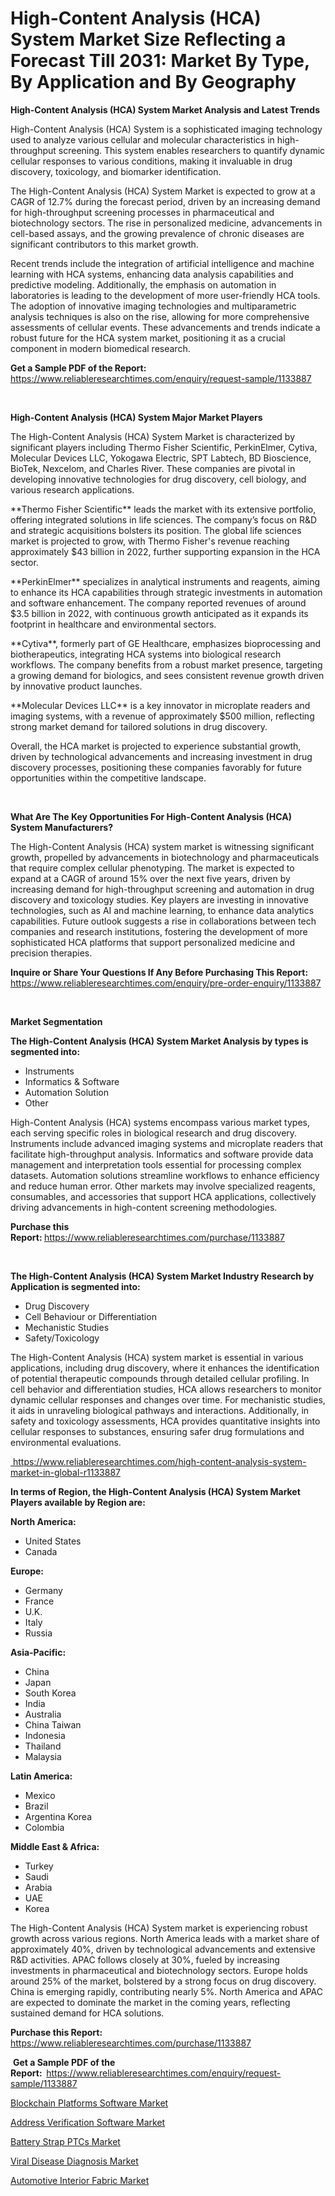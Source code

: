 <p><h1>High-Content Analysis (HCA) System Market Size Reflecting a Forecast Till 2031: Market By Type, By Application and By Geography</h1></p><p><strong>High-Content Analysis (HCA) System Market Analysis and Latest Trends</strong></p>
<p><p>High-Content Analysis (HCA) System is a sophisticated imaging technology used to analyze various cellular and molecular characteristics in high-throughput screening. This system enables researchers to quantify dynamic cellular responses to various conditions, making it invaluable in drug discovery, toxicology, and biomarker identification.</p><p>The High-Content Analysis (HCA) System Market is expected to grow at a CAGR of 12.7% during the forecast period, driven by an increasing demand for high-throughput screening processes in pharmaceutical and biotechnology sectors. The rise in personalized medicine, advancements in cell-based assays, and the growing prevalence of chronic diseases are significant contributors to this market growth. </p><p>Recent trends include the integration of artificial intelligence and machine learning with HCA systems, enhancing data analysis capabilities and predictive modeling. Additionally, the emphasis on automation in laboratories is leading to the development of more user-friendly HCA tools. The adoption of innovative imaging technologies and multiparametric analysis techniques is also on the rise, allowing for more comprehensive assessments of cellular events. These advancements and trends indicate a robust future for the HCA system market, positioning it as a crucial component in modern biomedical research.</p></p>
<p><strong>Get a Sample PDF of the Report:&nbsp;</strong> <a href="https://www.reliableresearchtimes.com/enquiry/request-sample/1133887?utm_campaign=1287&utm_medium=2&utm_source=Github&utm_content=ia&utm_term=08102024&utm_id=high-content-analysis-hca-system">https://www.reliableresearchtimes.com/enquiry/request-sample/1133887</a></p>
<p>&nbsp;</p>
<p><strong>High-Content Analysis (HCA) System Major Market Players</strong></p>
<p><p>The High-Content Analysis (HCA) System Market is characterized by significant players including Thermo Fisher Scientific, PerkinElmer, Cytiva, Molecular Devices LLC, Yokogawa Electric, SPT Labtech, BD Bioscience, BioTek, Nexcelom, and Charles River. These companies are pivotal in developing innovative technologies for drug discovery, cell biology, and various research applications.</p><p>**Thermo Fisher Scientific** leads the market with its extensive portfolio, offering integrated solutions in life sciences. The company’s focus on R&D and strategic acquisitions bolsters its position. The global life sciences market is projected to grow, with Thermo Fisher's revenue reaching approximately $43 billion in 2022, further supporting expansion in the HCA sector.</p><p>**PerkinElmer** specializes in analytical instruments and reagents, aiming to enhance its HCA capabilities through strategic investments in automation and software enhancement. The company reported revenues of around $3.5 billion in 2022, with continuous growth anticipated as it expands its footprint in healthcare and environmental sectors.</p><p>**Cytiva**, formerly part of GE Healthcare, emphasizes bioprocessing and biotherapeutics, integrating HCA systems into biological research workflows. The company benefits from a robust market presence, targeting a growing demand for biologics, and sees consistent revenue growth driven by innovative product launches.</p><p>**Molecular Devices LLC** is a key innovator in microplate readers and imaging systems, with a revenue of approximately $500 million, reflecting strong market demand for tailored solutions in drug discovery.</p><p>Overall, the HCA market is projected to experience substantial growth, driven by technological advancements and increasing investment in drug discovery processes, positioning these companies favorably for future opportunities within the competitive landscape.</p></p>
<p>&nbsp;</p>
<p><strong>What Are The Key Opportunities For High-Content Analysis (HCA) System Manufacturers?</strong></p>
<p><p>The High-Content Analysis (HCA) system market is witnessing significant growth, propelled by advancements in biotechnology and pharmaceuticals that require complex cellular phenotyping. The market is expected to expand at a CAGR of around 15% over the next five years, driven by increasing demand for high-throughput screening and automation in drug discovery and toxicology studies. Key players are investing in innovative technologies, such as AI and machine learning, to enhance data analytics capabilities. Future outlook suggests a rise in collaborations between tech companies and research institutions, fostering the development of more sophisticated HCA platforms that support personalized medicine and precision therapies.</p></p>
<p><strong>Inquire or Share Your Questions If Any Before Purchasing This Report:</strong> <a href="https://www.reliableresearchtimes.com/enquiry/pre-order-enquiry/1133887?utm_campaign=1287&utm_medium=2&utm_source=Github&utm_content=ia&utm_term=08102024&utm_id=high-content-analysis-hca-system">https://www.reliableresearchtimes.com/enquiry/pre-order-enquiry/1133887</a></p>
<p>&nbsp;</p>
<p><strong>Market Segmentation</strong></p>
<p><strong>The High-Content Analysis (HCA) System Market Analysis by types is segmented into:</strong></p>
<p><ul><li>Instruments</li><li>Informatics & Software</li><li>Automation Solution</li><li>Other</li></ul></p>
<p><p>High-Content Analysis (HCA) systems encompass various market types, each serving specific roles in biological research and drug discovery. Instruments include advanced imaging systems and microplate readers that facilitate high-throughput analysis. Informatics and software provide data management and interpretation tools essential for processing complex datasets. Automation solutions streamline workflows to enhance efficiency and reduce human error. Other markets may involve specialized reagents, consumables, and accessories that support HCA applications, collectively driving advancements in high-content screening methodologies.</p></p>
<p><strong>Purchase this Report:&nbsp;</strong><a href="https://www.reliableresearchtimes.com/purchase/1133887?utm_campaign=1287&utm_medium=2&utm_source=Github&utm_content=ia&utm_term=08102024&utm_id=high-content-analysis-hca-system">https://www.reliableresearchtimes.com/purchase/1133887</a></p>
<p>&nbsp;</p>
<p><strong>The High-Content Analysis (HCA) System Market Industry Research by Application is segmented into:</strong></p>
<p><ul><li>Drug Discovery</li><li>Cell Behaviour or Differentiation</li><li>Mechanistic Studies</li><li>Safety/Toxicology</li></ul></p>
<p><p>The High-Content Analysis (HCA) system market is essential in various applications, including drug discovery, where it enhances the identification of potential therapeutic compounds through detailed cellular profiling. In cell behavior and differentiation studies, HCA allows researchers to monitor dynamic cellular responses and changes over time. For mechanistic studies, it aids in unraveling biological pathways and interactions. Additionally, in safety and toxicology assessments, HCA provides quantitative insights into cellular responses to substances, ensuring safer drug formulations and environmental evaluations.</p></p>
<p><a href="https://www.reliableresearchtimes.com/high-content-analysis-system-market-in-global-r1133887?utm_campaign=1287&utm_medium=2&utm_source=Github&utm_content=ia&utm_term=08102024&utm_id=high-content-analysis-hca-system">&nbsp;https://www.reliableresearchtimes.com/high-content-analysis-system-market-in-global-r1133887</a></p>
<p><strong>In terms of Region, the High-Content Analysis (HCA) System Market Players available by Region are:</strong></p>
<p>
    <p> <strong> North America: </strong>
        <ul>
            <li>United States</li>
            <li>Canada</li>
        </ul>
        </p> 
    <p> <strong> Europe: </strong>
        <ul>
            <li>Germany</li>
            <li>France</li>
            <li>U.K.</li>
            <li>Italy</li>
            <li>Russia</li>
        </ul>
        </p> 
    <p> <strong> Asia-Pacific: </strong>
        <ul>
            <li>China</li>
            <li>Japan</li>
            <li>South Korea</li>
            <li>India</li>
            <li>Australia</li>
            <li>China Taiwan</li>
            <li>Indonesia</li>
            <li>Thailand</li>
            <li>Malaysia</li>
        </ul>
        </p> 
    <p> <strong> Latin America: </strong>
        <ul>
            <li>Mexico</li>
            <li>Brazil</li>
            <li>Argentina Korea</li>
            <li>Colombia</li>
        </ul>
        </p> 
    <p> <strong> Middle East & Africa: </strong>
        <ul>
            <li>Turkey</li>
            <li>Saudi</li>
            <li>Arabia</li>
            <li>UAE</li>
            <li>Korea</li>
        </ul>
    </p>
    </p>
<p><p>The High-Content Analysis (HCA) System market is experiencing robust growth across various regions. North America leads with a market share of approximately 40%, driven by technological advancements and extensive R&D activities. APAC follows closely at 30%, fueled by increasing investments in pharmaceutical and biotechnology sectors. Europe holds around 25% of the market, bolstered by a strong focus on drug discovery. China is emerging rapidly, contributing nearly 5%. North America and APAC are expected to dominate the market in the coming years, reflecting sustained demand for HCA solutions.</p></p>
<p><strong>Purchase this Report: </strong><a href="https://www.reliableresearchtimes.com/purchase/1133887?utm_campaign=1287&utm_medium=2&utm_source=Github&utm_content=ia&utm_term=08102024&utm_id=high-content-analysis-hca-system">https://www.reliableresearchtimes.com/purchase/1133887</a></p>
<p>&nbsp;<strong>Get a Sample PDF of the Report:&nbsp;&nbsp;</strong><a href="https://www.reliableresearchtimes.com/enquiry/request-sample/1133887?utm_campaign=1287&utm_medium=2&utm_source=Github&utm_content=ia&utm_term=08102024&utm_id=high-content-analysis-hca-system">https://www.reliableresearchtimes.com/enquiry/request-sample/1133887</a></p>
<p><strong></strong></p>
<p><p><a href="https://www.linkedin.com/pulse/blockchain-platforms-software-market-global-insights-regional-6fmje?utm_campaign=1287&utm_medium=2&utm_source=Github&utm_content=ia&utm_term=08102024&utm_id=high-content-analysis-hca-system">Blockchain Platforms Software Market</a></p><p><a href="https://www.linkedin.com/pulse/strategic-insights-global-address-verification-software-market-pslle?utm_campaign=1287&utm_medium=2&utm_source=Github&utm_content=ia&utm_term=08102024&utm_id=high-content-analysis-hca-system">Address Verification Software Market</a></p><p><a href="https://github.com/nathandecarvalho/Market-Research-Report-List-5/blob/main/battery-strap-ptcs-market.md?utm_campaign=1287&utm_medium=2&utm_source=Github&utm_content=ia&utm_term=08102024&utm_id=high-content-analysis-hca-system">Battery Strap PTCs Market</a></p><p><a href="https://www.linkedin.com/pulse/global-viral-disease-diagnosis-industry-analysis-share-growth-zktle?utm_campaign=1287&utm_medium=2&utm_source=Github&utm_content=ia&utm_term=08102024&utm_id=high-content-analysis-hca-system">Viral Disease Diagnosis Market</a></p><p><a href="https://www.linkedin.com/pulse/automotive-interior-fabric-market-global-insights-ynfye?utm_campaign=1287&utm_medium=2&utm_source=Github&utm_content=ia&utm_term=08102024&utm_id=high-content-analysis-hca-system">Automotive Interior Fabric Market</a></p></p>